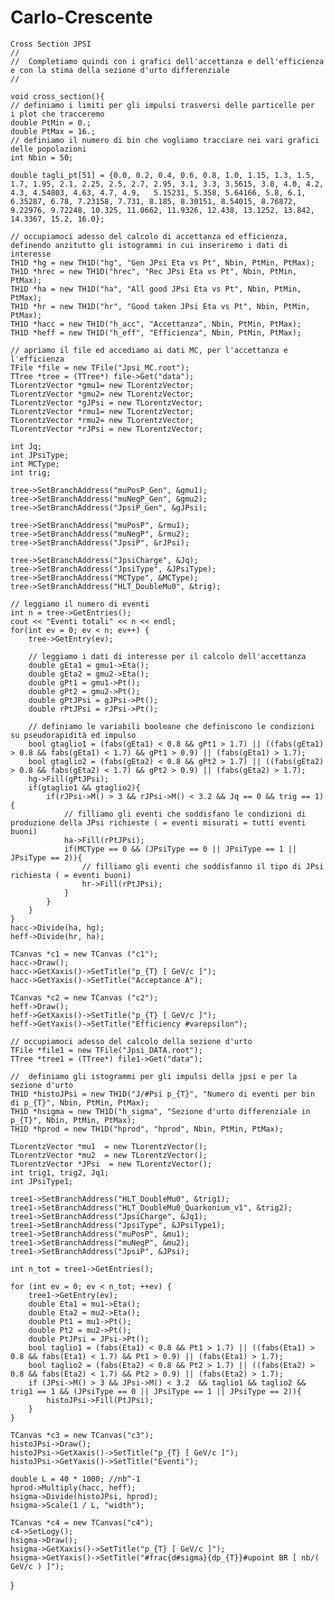 # Carlo-Crescente
    Cross Section JPSI
    //
    //  Completiamo quindi con i grafici dell'accettanza e dell'efficienza e con la stima della sezione d'urto differenziale
    //

    void cross_section(){
    // definiamo i limiti per gli impulsi trasversi delle particelle per  i plot che tracceremo
    double PtMin = 0.;
    double PtMax = 16.;
    // definiamo il numero di bin che vogliamo tracciare nei vari grafici delle popolazioni
    int Nbin = 50;
    
    double tagli_pt[51] = {0.0, 0.2, 0.4, 0.6, 0.8, 1.0, 1.15, 1.3, 1.5, 1.7, 1.95, 2.1, 2.25, 2.5, 2.7, 2.95, 3.1, 3.3, 3.5615, 3.8, 4.0, 4.2, 4.3, 4.54803, 4.63, 4.7, 4.9,   5.15231, 5.358, 5.64166, 5.8, 6.1, 6.35287, 6.78, 7.23158, 7.731, 8.185, 8.30151, 8.54015, 8.76872, 9.22976, 9.72248, 10.325, 11.0662, 11.9326, 12.438, 13.1252, 13.842, 14.3367, 15.2, 16.0};
    
    // occupiamoci adesso del calcolo di accettanza ed efficienza, definendo anzitutto gli istogrammi in cui inseriremo i dati di interesse
    TH1D *hg = new TH1D("hg", "Gen JPsi Eta vs Pt", Nbin, PtMin, PtMax);
    TH1D *hrec = new TH1D("hrec", "Rec JPsi Eta vs Pt", Nbin, PtMin, PtMax);
    TH1D *ha = new TH1D("ha", "All good JPsi Eta vs Pt", Nbin, PtMin, PtMax);
    TH1D *hr = new TH1D("hr", "Good taken JPsi Eta vs Pt", Nbin, PtMin, PtMax);
    TH1D *hacc = new TH1D("h_acc", "Accettanza", Nbin, PtMin, PtMax);
    TH1D *heff = new TH1D("h_eff", "Efficienza", Nbin, PtMin, PtMax);
    
    // apriamo il file ed accediamo ai dati MC, per l'accettanza e l'efficienza
    TFile *file = new TFile("Jpsi_MC.root");
    TTree *tree = (TTree*) file->Get("data");
    TLorentzVector *gmu1= new TLorentzVector;
    TLorentzVector *gmu2= new TLorentzVector;
    TLorentzVector *gJPsi = new TLorentzVector;
    TLorentzVector *rmu1= new TLorentzVector;
    TLorentzVector *rmu2= new TLorentzVector;
    TLorentzVector *rJPsi = new TLorentzVector;
    
    int Jq;
    int JPsiType;
    int MCType;
    int trig;
   
    tree->SetBranchAddress("muPosP_Gen", &gmu1);
    tree->SetBranchAddress("muNegP_Gen", &gmu2);
    tree->SetBranchAddress("JpsiP_Gen", &gJPsi);

    tree->SetBranchAddress("muPosP", &rmu1);
    tree->SetBranchAddress("muNegP", &rmu2);
    tree->SetBranchAddress("JpsiP", &rJPsi);
    
    tree->SetBranchAddress("JpsiCharge", &Jq);
    tree->SetBranchAddress("JpsiType", &JPsiType);
    tree->SetBranchAddress("MCType", &MCType);
    tree->SetBranchAddress("HLT_DoubleMu0", &trig);
    
    // leggiamo il numero di eventi
    int n = tree->GetEntries();
    cout << "Eventi totali" << n << endl;
    for(int ev = 0; ev < n; ev++) {
        tree->GetEntry(ev);
        
        // leggiamo i dati di interesse per il calcolo dell'accettanza
        double gEta1 = gmu1->Eta();
        double gEta2 = gmu2->Eta();
        double gPt1 = gmu1->Pt();
        double gPt2 = gmu2->Pt();
        double gPtJPsi = gJPsi->Pt();
        double rPtJPsi = rJPsi->Pt();

        // definiamo le variabili booleane che definiscono le condizioni su pseudorapidità ed impulso
        bool gtaglio1 = (fabs(gEta1) < 0.8 && gPt1 > 1.7) || ((fabs(gEta1) > 0.8 && fabs(gEta1) < 1.7) && gPt1 > 0.9) || (fabs(gEta1) > 1.7);
        bool gtaglio2 = (fabs(gEta2) < 0.8 && gPt2 > 1.7) || ((fabs(gEta2) > 0.8 && fabs(gEta2) < 1.7) && gPt2 > 0.9) || (fabs(gEta2) > 1.7);
        hg->Fill(gPtJPsi);
        if(gtaglio1 && gtaglio2){
            if(rJPsi->M() > 3 && rJPsi->M() < 3.2 && Jq == 0 && trig == 1){
                // filliamo gli eventi che soddisfano le condizioni di produzione della JPsi richieste ( = eventi misurati = tutti eventi buoni)
                ha->Fill(rPtJPsi);
                if(MCType == 0 && (JPsiType == 0 || JPsiType == 1 || JPsiType == 2)){
                    // filliamo gli eventi che soddisfanno il tipo di JPsi richiesta ( = eventi buoni)
                    hr->Fill(rPtJPsi);
                }
            }
        }
    }
    hacc->Divide(ha, hg);
    heff->Divide(hr, ha);
      
    TCanvas *c1 = new TCanvas ("c1");
    hacc->Draw();
    hacc->GetXaxis()->SetTitle("p_{T} [ GeV/c ]");
    hacc->GetYaxis()->SetTitle("Acceptance A");
      
    TCanvas *c2 = new TCanvas ("c2");
    heff->Draw();
    heff->GetXaxis()->SetTitle("p_{T} [ GeV/c ]");
    heff->GetYaxis()->SetTitle("Efficiency #varepsilon");
    
    // occupiamoci adesso del calcolo della sezione d'urto
    TFile *file1 = new TFile("Jpsi_DATA.root");
    TTree *tree1 = (TTree*) file1->Get("data");
        
    //  definiamo gli istogrammi per gli impulsi della jpsi e per la sezione d'urto
    TH1D *histoJPsi = new TH1D("J/#Psi p_{T}", "Numero di eventi per bin di p_{T}", Nbin, PtMin, PtMax);
    TH1D *hsigma = new TH1D("h_sigma", "Sezione d'urto differenziale in p_{T}", Nbin, PtMin, PtMax);
    TH1D *hprod = new TH1D("hprod", "hprod", Nbin, PtMin, PtMax);
        
    TLorentzVector *mu1  = new TLorentzVector();
    TLorentzVector *mu2  = new TLorentzVector();
    TLorentzVector *JPsi  = new TLorentzVector();
    int trig1, trig2, Jq1;
    int JPsiType1;

    tree1->SetBranchAddress("HLT_DoubleMu0", &trig1);
    tree1->SetBranchAddress("HLT_DoubleMu0_Quarkonium_v1", &trig2);
    tree1->SetBranchAddress("JpsiCharge", &Jq1);
    tree1->SetBranchAddress("JpsiType", &JPsiType1);
    tree1->SetBranchAddress("muPosP", &mu1);
    tree1->SetBranchAddress("muNegP", &mu2);
    tree1->SetBranchAddress("JpsiP", &JPsi);
    
    int n_tot = tree1->GetEntries();
                
    for (int ev = 0; ev < n_tot; ++ev) {
        tree1->GetEntry(ev);
        double Eta1 = mu1->Eta();
        double Eta2 = mu2->Eta();
        double Pt1 = mu1->Pt();
        double Pt2 = mu2->Pt();
        double PtJPsi = JPsi->Pt();
        bool taglio1 = (fabs(Eta1) < 0.8 && Pt1 > 1.7) || ((fabs(Eta1) > 0.8 && fabs(Eta1) < 1.7) && Pt1 > 0.9) || (fabs(Eta1) > 1.7);
        bool taglio2 = (fabs(Eta2) < 0.8 && Pt2 > 1.7) || ((fabs(Eta2) > 0.8 && fabs(Eta2) < 1.7) && Pt2 > 0.9) || (fabs(Eta2) > 1.7);
        if (JPsi->M() > 3 && JPsi->M() < 3.2  && taglio1 && taglio2 && trig1 == 1 && (JPsiType == 0 || JPsiType == 1 || JPsiType == 2)){
            histoJPsi->Fill(PtJPsi);
        }
    }
        
    TCanvas *c3 = new TCanvas("c3");
    histoJPsi->Draw();
    histoJPsi->GetXaxis()->SetTitle("p_{T} [ GeV/c ]");
    histoJPsi->GetYaxis()->SetTitle("Eventi");
    
    double L = 40 * 1000; //nb^-1
    hprod->Multiply(hacc, heff);
    hsigma->Divide(histoJPsi, hprod);
    hsigma->Scale(1 / L, "width");

    TCanvas *c4 = new TCanvas("c4");
    c4->SetLogy();
    hsigma->Draw();
    hsigma->GetXaxis()->SetTitle("p_{T} [ GeV/c ]");
    hsigma->GetYaxis()->SetTitle("#frac{d#sigma}{dp_{T}}#upoint BR [ nb/( GeV/c ) ]");
}

